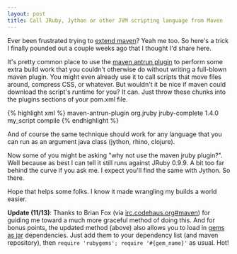 ```yaml
--- 
layout: post
title: Call JRuby, Jython or other JVM scripting language from Maven
---
```

Ever been frustrated trying to <a href="http://matschaffer.com/2008/09/more-work-on-corundum/">extend maven</a>? Yeah me too. So here's a trick I finally pounded out a couple weeks ago that I thought I'd share here.

It's pretty common place to use the <a href="http://maven.apache.org/plugins/maven-antrun-plugin/">maven antrun plugin</a> to perform some extra build work that you couldn't otherwise do without writing a full-blown maven plugin. You might even already use it to call scripts that move files around, compress CSS, or whatever. But wouldn't it be nice if maven could download the script's runtime for you? It can. Just throw these chunks into the plugins sections of your pom.xml file.

{% highlight xml %}
<plugin>
  <artifactId>maven-antrun-plugin</artifactId>
  <dependency>
    <groupId>org.jruby</groupId>
    <artifactId>jruby-complete</artifactId>
    <version>1.4.0</version>
  </dependency>
  <executions>
    <execution>
      <id>my_script</id>
      <phase>compile</phase>
      <configuration>
        <tasks>
          <java classname="org.jruby.Main" failonerror="yes">
            <arg value="${basedir}/src/main/ruby/myscript.rb" />
          </java>
        </tasks>
      </configuration>
    </execution>
  </executions>
</plugin>
{% endhighlight %}

And of course the same technique should work for any language that you can run as an argument java class (jython, rhino, clojure).

Now some of you might be asking "why not use the maven jruby plugin?". Well because as best I can tell it still runs against JRuby 0.9.9. A bit too far behind the curve if you ask me. I expect you'll find the same with Jython. So there.

Hope that helps some folks. I know it made wrangling my builds a world easier.

**Update (11/13)**: Thanks to Brian Fox (via [irc.codehaus.org#maven](irc://irc.codehaus.org#maven)) for guiding me toward a much more graceful method of doing this. And for bonus points, the updated method (above) also allows you to load in [gems as jar](http://blog.nicksieger.com/articles/2009/01/10/jruby-1-1-6-gems-in-a-jar "JRuby 1.1.6: Gems-in-a-jar") dependencies. Just add them to your dependency list (and maven repository), then `require 'rubygems'; require '#{gem_name}'` as usual. Hot!

